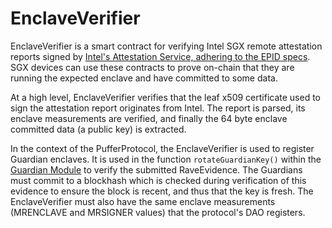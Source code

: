 # EnclaveVerifier

 EnclaveVerifier is a smart contract for verifying Intel SGX remote attestation reports signed by [Intel's Attestation Service, adhering to the EPID specs](https://api.trustedservices.intel.com/documents/sgx-attestation-api-spec.pdf). SGX devices can use these contracts to prove on-chain that they are running the expected enclave and have committed to some data.

At a high level, EnclaveVerifier verifies that the leaf x509 certificate used to sign the attestation report originates from Intel. The report is parsed, its enclave measurements are verified, and finally the 64 byte enclave committed data (a public key) is extracted. 

In the context of the PufferProtocol, the EnclaveVerifier is used to register Guardian enclaves. It is used in the function `rotateGuardianKey()` within the [Guardian Module](../src/GuardianModule.sol) to verify the submitted RaveEvidence. The Guardians must commit to a blockhash which is checked during verification of this evidence to ensure the block is recent, and thus that the key is fresh. The EnclaveVerifier must also have the same enclave measurements (MRENCLAVE and MRSIGNER values) that the protocol's DAO registers.